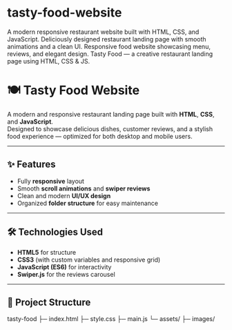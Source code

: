# tasty-food-website
A modern responsive restaurant website built with HTML, CSS, and JavaScript.  Deliciously designed restaurant landing page with smooth animations and a clean UI.  Responsive food website showcasing menu, reviews, and elegant design.  Tasty Food — a creative restaurant landing page using HTML, CSS &amp; JS.

# 🍽️ Tasty Food Website

A modern and responsive restaurant landing page built with **HTML**, **CSS**, and **JavaScript**.  
Designed to showcase delicious dishes, customer reviews, and a stylish food experience — optimized for both desktop and mobile users.

---

## ✨ Features
- Fully **responsive** layout  
- Smooth **scroll animations** and **swiper reviews**  
- Clean and modern **UI/UX design**  
- Organized **folder structure** for easy maintenance  

---

## 🛠️ Technologies Used
- **HTML5** for structure  
- **CSS3** (with custom variables and responsive grid)  
- **JavaScript (ES6)** for interactivity  
- **Swiper.js** for the reviews carousel  

---

## 📂 Project Structure
tasty-food
├─ index.html
├─ style.css
├─ main.js
└─ assets/
   ├─ images/
